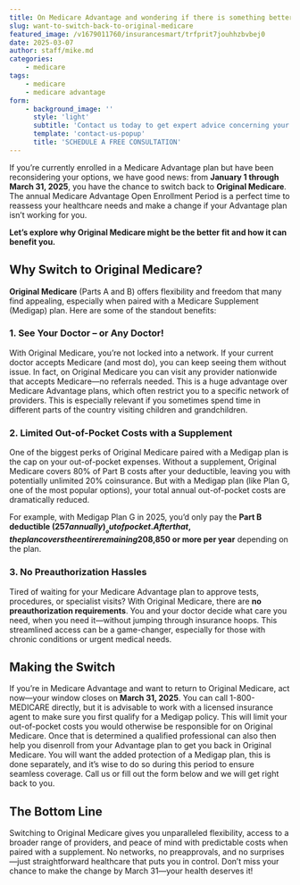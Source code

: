 ```yaml
---
title: On Medicare Advantage and wondering if there is something better? Why not switch Back to Original Medicare – Your Window of Opportunity is right now January 1 through March 31, 2025!
slug: want-to-switch-back-to-original-medicare
featured_image: /v1679011760/insurancesmart/trfprit7jouhhzbvbej0
date: 2025-03-07
author: staff/mike.md
categories:
    - medicare
tags:
    - medicare
    - medicare advantage
form:
    - background_image: ''
      style: 'light'
      subtitle: 'Contact us today to get expert advice concerning your insurance needs'
      template: 'contact-us-popup'
      title: 'SCHEDULE A FREE CONSULTATION'
---
```


If you’re currently enrolled in a Medicare Advantage plan but have been reconsidering your options, we have good news: from __January 1 through March 31, 2025__, you have the chance to switch back to __Original Medicare__. The annual Medicare Advantage Open Enrollment Period is a perfect time to reassess your healthcare needs and make a change if your Advantage plan isn’t working for you. 

__Let’s explore why Original Medicare might be the better fit and how it can benefit you.__

## Why Switch to Original Medicare?

__Original Medicare__ (Parts A and B) offers flexibility and freedom that many find appealing, especially when paired with a Medicare Supplement (Medigap) plan. Here are some of the standout benefits:

### 1. See Your Doctor – or Any Doctor!

With Original Medicare, you’re not locked into a network. If your current doctor accepts Medicare (and most do), you can keep seeing them without issue. In fact, on Original Medicare you can visit any provider nationwide that accepts Medicare—no referrals needed. This is a huge advantage over Medicare Advantage plans, which often restrict you to a specific network of providers. This is especially relevant if you sometimes spend time in different parts of the country visiting children and grandchildren.

### 2. Limited Out-of-Pocket Costs with a Supplement

One of the biggest perks of Original Medicare paired with a Medigap plan is the cap on your out-of-pocket expenses. Without a supplement, Original Medicare covers 80% of Part B costs after your deductible, leaving you with potentially unlimited 20% coinsurance. But with a Medigap plan (like Plan G, one of the most popular options), your total annual out-of-pocket costs are dramatically reduced. 

For example, with Medigap Plan G in 2025, you’d only pay the __Part B deductible ($257 annually)__ out of pocket. After that, the plan covers the entire remaining 20% of Part B costs and other expenses, leaving you with no additional cost-sharing for covered services. Compare that to Medicare Advantage, where out-of-pocket maximums can reach __$8,850 or more per year__ depending on the plan.

### 3. No Preauthorization Hassles

Tired of waiting for your Medicare Advantage plan to approve tests, procedures, or specialist visits? With Original Medicare, there are __no preauthorization requirements__. You and your doctor decide what care you need, when you need it—without jumping through insurance hoops. This streamlined access can be a game-changer, especially for those with chronic conditions or urgent medical needs.

## Making the Switch

If you’re in Medicare Advantage and want to return to Original Medicare, act now—your window closes on __March 31, 2025__. You can call 1-800-MEDICARE directly, but it is advisable to work with a licensed insurance agent to make sure you first qualify for a Medigap policy. This will limit your out-of-pocket costs you would otherwise be responsible for on Original Medicare. Once that is determined a qualified professional can also then help you disenroll from your Advantage plan to get you back in Original Medicare. You will want the added protection of a Medigap plan, this is done separately, and it’s wise to do so during this period to ensure seamless coverage.  Call us or fill out the form below and we will get right back to you.

## The Bottom Line

Switching to Original Medicare gives you unparalleled flexibility, access to a broader range of providers, and peace of mind with predictable costs when paired with a supplement. No networks, no preapprovals, and no surprises—just straightforward healthcare that puts you in control. Don’t miss your chance to make the change by March 31—your health deserves it!

